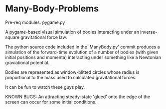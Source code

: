 # Many-Body-Problems
Pre-req modules: pygame.py

A pygame-based visual simulation of bodies interacting under an inverse-square gravitational force law.

The python source code included in the 'ManyBody.py' commit produces a simulation of the forward-time evolution of a number of bodies (with given initial positions and momenta) interacting under something like a Newtonian graviational potential.

Bodies are represented as window-blitted circles whose radius is proportional to the mass used to calculated gravitational forces.

It can be fun to watch these guys play.

KNOWN BUGS: An attracting steady-state 'glued' onto the edge of the screen can occur for some initial conditions.
